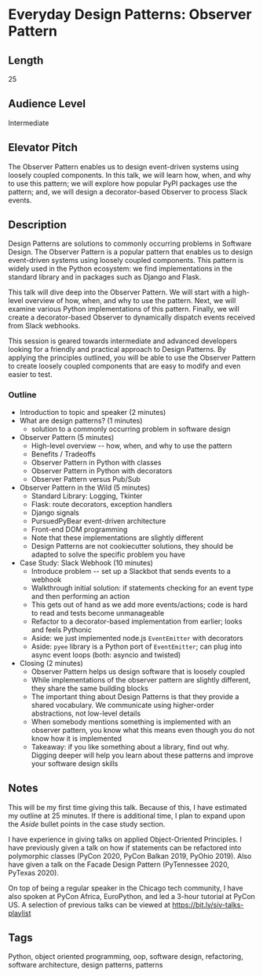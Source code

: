 # Everyday Design Patterns: Observer Pattern

## Length

25

## Audience Level

Intermediate

## Elevator Pitch

The Observer Pattern enables us to design event-driven systems using loosely coupled components. In this talk, we will learn how, when, and why to use this pattern; we will explore how popular PyPI packages use the pattern; and, we will design a decorator-based Observer to process Slack events.

## Description

Design Patterns are solutions to commonly occurring problems in Software Design. The Observer Pattern is a popular pattern that enables us to design event-driven systems using loosely coupled components. This pattern is widely used in the Python ecosystem: we find implementations in the standard library and in packages such as Django and Flask.

This talk will dive deep into the Observer Pattern. We will start with a high-level overview of how, when, and why to use the pattern. Next, we will examine various Python implementations of this pattern. Finally, we will create a decorator-based Observer to dynamically dispatch events received from Slack webhooks.

This session is geared towards intermediate and advanced developers looking for a friendly and practical approach to Design Patterns. By applying the principles outlined, you will be able to use the Observer Pattern to create loosely coupled components that are easy to modify and even easier to test.

### Outline

- Introduction to topic and speaker (2 minutes)
- What are design patterns? (1 minutes)
    - solution to a commonly occurring problem in software design
- Observer Pattern (5 minutes)
    - High-level overview -- how, when, and why to use the pattern
    - Benefits / Tradeoffs
    - Observer Pattern in Python with classes
    - Observer Pattern in Python with decorators
    - Observer Pattern versus Pub/Sub
- Observer Pattern in the Wild (5 minutes)
    - Standard Library: Logging, Tkinter
    - Flask: route decorators, exception handlers
    - Django signals
    - PursuedPyBear event-driven architecture
    - Front-end DOM programming
    - Note that these implementations are slightly different
    - Design Patterns are not cookiecutter solutions, they should be adapted to solve the specific problem you have
- Case Study: Slack Webhook (10 minutes)
    - Introduce problem -- set up a Slackbot that sends events to a webhook
    - Walkthrough initial solution: if statements checking for an event type and then performing an action
    - This gets out of hand as we add more events/actions; code is hard to read and tests become unmanageable
    - Refactor to a decorator-based implementation from earlier; looks and feels Pythonic
    - Aside: we just implemented node.js `EventEmitter` with decorators
    - Aside: `pyee` library is a Python port of `EventEmitter`; can plug into async event loops (both: asyncio and twisted)
- Closing (2 minutes)
    - Observer Pattern helps us design software that is loosely coupled
    - While implementations of the observer pattern are slightly different, they share the same building blocks
    - The important thing about Design Patterns is that they provide a shared vocabulary. We communicate using higher-order abstractions, not low-level details
    - When somebody mentions something is implemented with an observer pattern, you know what this means even though you do not know how it is implemented
    - Takeaway: if you like something about a library, find out why. Digging deeper will help you learn about these patterns and improve your software design skills

## Notes

This will be my first time giving this talk. Because of this, I have estimated my outline at 25 minutes. If there is additional time, I plan to expand upon the *Aside* bullet points in the case study section.

I have experience in giving talks on applied Object-Oriented Principles. I have previously given a talk on how if statements can be refactored into polymorphic classes (PyCon 2020, PyCon Balkan 2019, PyOhio 2019). Also have given a talk on the Facade Design Pattern (PyTennessee 2020, PyTexas 2020).

On top of being a regular speaker in the Chicago tech community, I have also spoken at PyCon Africa, EuroPython, and led a 3-hour tutorial at PyCon US. A selection of previous talks can be viewed at https://bit.ly/siv-talks-playlist

## Tags

Python, object oriented programming, oop, software design, refactoring, software architecture, design patterns, patterns
